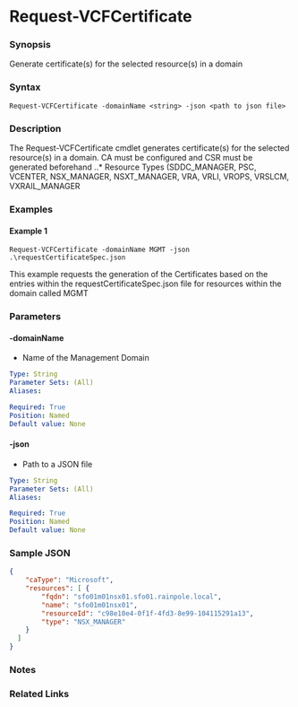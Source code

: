# Request-VCFCertificate

### Synopsis
Generate certificate(s) for the selected resource(s) in a domain

### Syntax
```
Request-VCFCertificate -domainName <string> -json <path to json file>
```

### Description
The Request-VCFCertificate cmdlet generates certificate(s) for the selected resource(s) in a domain.
CA must be configured and CSR must be generated beforehand
..* Resource Types (SDDC_MANAGER, PSC, VCENTER, NSX_MANAGER, NSXT_MANAGER, VRA, VRLI, VROPS, VRSLCM, VXRAIL_MANAGER

### Examples
#### Example 1
```
Request-VCFCertificate -domainName MGMT -json .\requestCertificateSpec.json
```
This example requests the generation of the Certificates based on the entries within the requestCertificateSpec.json file for resources within the domain called MGMT

### Parameters

#### -domainName
- Name of the Management Domain

```yaml
Type: String
Parameter Sets: (All)
Aliases:

Required: True
Position: Named
Default value: None
```

#### -json
- Path to a JSON file

```yaml
Type: String
Parameter Sets: (All)
Aliases:

Required: True
Position: Named
Default value: None
```

### Sample JSON
```json
{
    "caType": "Microsoft",
    "resources": [ {
        "fqdn": "sfo01m01nsx01.sfo01.rainpole.local",
        "name": "sfo01m01nsx01",
        "resourceId": "c98e10e4-0f1f-4fd3-8e99-104115291a13",
        "type": "NSX_MANAGER"
    }
  ]
}
```

### Notes

### Related Links
